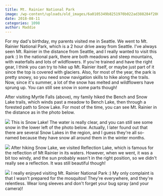 ```yaml
---
title: Mt. Rainier National Park
image: /wp-content/uploads/old_images/6a0105349b8251970b022ad388284f200d-500wi.jpg
date: 2018-08-11
categories: 1098
author: Maddie
---
```


For my dad's birthday, my parents visited me in Seattle. We went to Mt. Rainier National Park, which is a 2 hour drive away from Seattle. I've always seen Mt. Rainier in the distance from Seattle, and I really wanted to visit this park :)
In the national park, there are both meadows and steep mountains, with waterfalls and lots of wildflowers. If you're trained and have the right gear, I think you can try to hike up Mt. Rainier itself, or maybe just part of it since the top is covered with glaciers. Also, for most of the year, the park is pretty snowy, so you need snow navigation skills to hike along the trails. Now, since it's summer, a lot of the snow has melted and wildflowers have sprung up. You can still see snow in some parts though!

After visiting Myrtle Falls (above), my family hiked the Bench and Snow Lake trails, which winds past a meadow to Bench Lake, then through a forested path to Snow Lake. For most of the time, you can see Mt. Rainier in the distance as in the photo below.


![](/old_images/6a01b8d28f2857970c022ad3882866200d-pi.jpg)
This is Snow Lake! The water is really clear, and you can still see some snow in the lower left of the photo below. Actually, I later found out that there are several Snow Lakes in the region, and I guess they're all so-named because they have snow all around them in the winter months.


![](/old_images/caltech_as_it_happens/6a0105349b8251970b022ad3620fcf200c.jpg)
After hiking Snow Lake, we visited Reflection Lake, which is famous for the reflection of Mt Rainier in its waters. However, when we went, it was a bit too windy, and the sun probably wasn't in the right position, so we didn't really see a reflection. It was still beautiful though!


![](/old_images/caltech_as_it_happens/6a0105349b8251970b022ad3620fe2200c.jpg)
I really enjoyed visiting Mt. Rainier National Park :) My only complaint is that I wasn't prepared for the mosquitos! They're everywhere, and they're relentless. Wear long sleeves and don't forget your bug spray (and your camera)!
